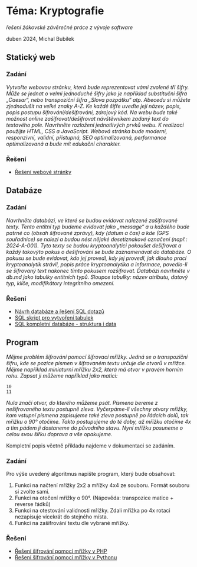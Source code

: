 # Téma: Kryptografie

_řešení žákovské závěrečné práce z vývoje software_

duben 2024, Michal Bubílek

## Statický web

### Zadání

_Vytvořte webovou stránku, která bude reprezentovat vámi zvolené tři šifry. Může se jednat o velmi jednoduché šifry jako je například substituční šifra „Caesar“, nebo transpoziční šifra „Slova pozpátku“ atp. Abecedu si můžete zjednodušit na velké znaky A-Z. Ke každé šifře uveďte její název, popis, popis postupu šifrování/dešifrování, zdrojový kód. Na webu bude také možnost online zašifrovat/dešifrovat návštěvníkem zadaný text do textového pole. Navrhněte rozložení jednotlivých prvků webu. K realizaci použijte HTML, CSS a JavaScript. Webová stránka bude
moderní, responzivní, validní, přístupná, SEO optimalizovaná, performance optimalizovaná a bude mít edukační charakter._

### Řešení

- [Řešení webové stránky](web/web.md)

## Databáze

### Zadání

_Navrhněte databázi, ve které se budou evidovat nalezené zašifrované texty. Tento entitní typ budeme evidovat jako „message“ a u každého bude patrné co (obsah šifrované zprávy), kdy (datum a čas) a kde (GPS souřadnice) se nalezl a budou nést nějaké desetiznakové označení (např.: 2024-A-001). Tyto texty se budou kryptoanalytici pokoušet dešifrovat a každý takovýto pokus o dešifrování se bude zaznamenávat do databáze. O pokusu se bude evidovat, kdo jej provedl, kdy jej provedl, jak dlouho prací kryptoanalytik strávil, popis práce kryptoanalytika a informace, povedlo-li se šifrovaný text nakonec tímto pokusem rozšifrovat. Databázi navrhněte v db.md jako tabulky entitních typů. Sloupce tabulky: název atributu, datový typ, klíče, modifikátory integritního omezení._

### Řešení

- [Návrh databáze a řešení SQL dotazů](dat/dat.md)
- [SQL skript pro vytvoření tabulek](dat/create.sql)
- [SQL kompletní databáze - struktura i data](dat/backup.sql)

## Program

_Mějme problém šifrování pomocí šifrovací mřížky. Jedná se o transpoziční šifru, kde se pozice písmen v šifrovaném textu určuje dle otvorů v mřížce.
Mějme například miniaturní mřížku 2x2, která má otvor v pravém horním rohu. Zapsat ji můžeme například jako matici:_

```
10
11
```

_Nula značí otvor, do kterého můžeme psát. Písmena bereme z nešifrovaného textu postupně zleva. Vyčerpáme-li všechny otvory mřížky, kam vstupní písmena zapisujeme také zleva postupně po řádcích dolů, tak mřížku o 90° otočíme. Takto postupujeme do té doby, až mřížku otočíme 4x a tím pádem ji dostaneme do původního stavu. Nyní mřížku posuneme o celou svou šířku doprava a vše opakujeme._

Kompletní popis včetně příkladu najdeme v dokumentaci se zadáním.

### Zadání

Pro výše uvedený algoritmus napište program, který bude obsahovat:

1. Funkci na načtení mřížky 2x2 a mřížky 4x4 ze souboru. Formát souboru si zvolte sami.
2. Funkci na otočení mřížky o 90°. (Nápověda: transpozice matice + reverse řádků)
3. Funkci na otestování validnosti mřížky. Zdali mřížka po 4x rotaci nezapisuje vícekrát do stejného místa.
4. Funkci na zašifrování textu dle vybrané mřížky.

### Řešení

- [Řešení šifrování pomocí mřížky v PHP](prg/php/php.md)
- [Řešení šifrování pomocí mřížky v Pythonu](prg/python/python.md)
